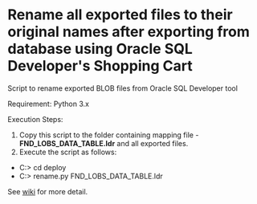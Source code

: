 Rename all exported files to their original names after exporting from database using Oracle SQL Developer's Shopping Cart
======

Script to rename exported BLOB files from Oracle SQL Developer tool

Requirement: Python 3.x 

Execution Steps:
1. Copy this script to the folder containing mapping file - <b>FND_LOBS_DATA_TABLE.ldr</b> and all exported files.
2. Execute the script as follows:
  * C:\> cd deploy
  * C:\> rename.py FND_LOBS_DATA_TABLE.ldr<br>


See [wiki](wiki) for more detail.
